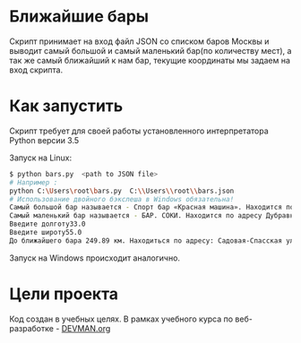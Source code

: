 # Ближайшие бары

Скрипт принимает на вход файл JSON со списком баров Москвы и выводит самый большой и самый маленький бар(по количеству мест),  а так же самый ближайший к нам бар, текущие координаты мы задаем на вход скрипта.

# Как запустить

Скрипт требует для своей работы установленного интерпретатора Python версии 3.5

Запуск на Linux:

```bash
$ python bars.py  <path to JSON file>
# Например : 
python C:\Users\root\bars.py  C:\\Users\\root\\bars.json
# Использование двойного бэкслеша в Windows обязательна!
Самый большой бар называется - Спорт бар «Красная машина». Находится по адресу Автозаводская улица, дом 23, строение 1, кол-во посадочных мест равно - 450
Самый маленький бар называется - БАР. СОКИ. Находится по адресу Дубравная улица, дом 34/29, кол-во посадочных мест равно - 0
Введите долготу33.0
Введите широту55.0
До ближайшего бара 249.89 км. Находиться по адресу: Садовая-Спасская улица, дом 19, корпус 1. Называется: Staropramen
```
Запуск на Windows происходит аналогично.

# Цели проекта

Код создан в учебных целях. В рамках учебного курса по веб-разработке - [DEVMAN.org](https://devman.org)
